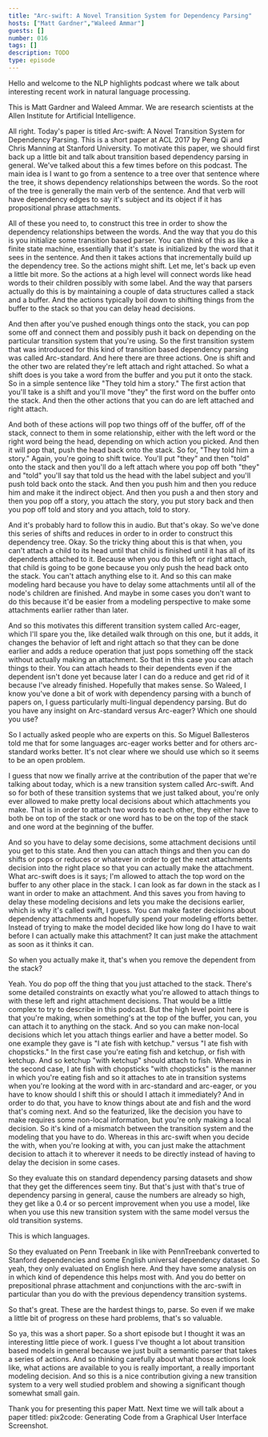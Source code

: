 ```yaml
---
title: "Arc-swift: A Novel Transition System for Dependency Parsing"
hosts: ["Matt Gardner","Waleed Ammar"]
guests: []
number: 016
tags: []
description: TODO
type: episode
---
```


<Turn speaker="Matt Gardner" timestamp="00:00">

Hello and welcome to the NLP highlights podcast where we talk about interesting recent work in
natural language processing.

</Turn>


<Turn speaker="Waleed Ammar" timestamp="00:06">

This is Matt Gardner and Waleed Ammar. We are research scientists at the Allen Institute for
Artificial Intelligence.

</Turn>


<Turn speaker="Matt Gardner" timestamp="00:11">

All right. Today's paper is titled Arc-swift: A Novel Transition System for Dependency Parsing. This
is a short paper at ACL 2017 by Peng Qi and Chris Manning at Stanford University. To motivate this
paper, we should first back up a little bit and talk about transition based dependency parsing in
general. We've talked about this a few times before on this podcast. The main idea is I want to go
from a sentence to a tree over that sentence where the tree, it shows dependency relationships
between the words. So the root of the tree is generally the main verb of the sentence. And that verb
will have dependency edges to say it's subject and its object if it has propositional phrase
attachments.

</Turn>


<Turn speaker="Matt Gardner" timestamp="00:58">

All of these you need to, to construct this tree in order to show the dependency relationships
between the words. And the way that you do this is you initialize some transition based parser. You
can think of this as like a finite state machine, essentially that it's state is initialized by the
word that it sees in the sentence. And then it takes actions that incrementally build up the
dependency tree. So the actions might shift. Let me, let's back up even a little bit more. So the
actions at a high level will connect words like head words to their children possibly with some
label. And the way that parsers actually do this is by maintaining a couple of data structures
called a stack and a buffer. And the actions typically boil down to shifting things from the buffer
to the stack so that you can delay head decisions.

</Turn>


<Turn speaker="Matt Gardner" timestamp="01:57">

And then after you've pushed enough things onto the stack, you can pop some off and connect them and
possibly push it back on depending on the particular transition system that you're using. So the
first transition system that was introduced for this kind of transition based dependency parsing was
called Arc-standard. And here there are three actions. One is shift and the other two are related
they're left attach and right attached. So what a shift does is you take a word from the buffer and
you put it onto the stack. So in a simple sentence like "They told him a story." The first action
that you'll take is a shift and you'll move "they" the first word on the buffer onto the stack. And
then the other actions that you can do are left attached and right attach.

</Turn>


<Turn speaker="Matt Gardner" timestamp="02:45">

And both of these actions will pop two things off of the buffer, off of the stack, connect to them
in some relationship, either with the left word or the right word being the head, depending on which
action you picked. And then it will pop that, push the head back onto the stack. So for, "They told
him a story." Again, you're going to shift twice. You'll put "they" and then "told" onto the stack
and then you'll do a left attach where you pop off both "they" and "told" you'll say that told us
the head with the label subject and you'll push told back onto the stack. And then you push him and
then you reduce him and make it the indirect object. And then you push a and then story and then you
pop off a story, you attach the story, you put story back and then you pop off told and story and
you attach, told to story.

</Turn>


<Turn speaker="Matt Gardner" timestamp="03:32">

And it's probably hard to follow this in audio. But that's okay. So we've done this series of shifts
and reduces in order to in order to construct this dependency tree. Okay. So the tricky thing about
this is that when, you can't attach a child to its head until that child is finished until it has
all of its dependents attached to it. Because when you do this left or right attach, that child is
going to be gone because you only push the head back onto the stack. You can't attach anything else
to it. And so this can make modeling hard because you have to delay some attachments until all of
the node's children are finished. And maybe in some cases you don't want to do this because it'd be
easier from a modeling perspective to make some attachments earlier rather than later.

</Turn>


<Turn speaker="Matt Gardner" timestamp="04:28">

And so this motivates this different transition system called Arc-eager, which I'll spare you the,
like detailed walk through on this one, but it adds, it changes the behavior of left and right
attach so that they can be done earlier and adds a reduce operation that just pops something off the
stack without actually making an attachment. So that in this case you can attach things to their.
You can attach heads to their dependents even if the dependent isn't done yet because later I can do
a reduce and get rid of it because I've already finished. Hopefully that makes sense. So Waleed, I
know you've done a bit of work with dependency parsing with a bunch of papers on, I guess
particularly multi-lingual dependency parsing. But do you have any insight on Arc-standard versus
Arc-eager? Which one should you use?

</Turn>


<Turn speaker="Waleed Ammar" timestamp="05:21">

So I actually asked people who are experts on this. So Miguel Ballesteros told me that for some
languages arc-eager works better and for others arc-standard works better. It's not clear where we
should use which so it seems to be an open problem.

</Turn>


<Turn speaker="Matt Gardner" timestamp="05:41">

I guess that now we finally arrive at the contribution of the paper that we're talking about today,
which is a new transition system called Arc-swift. And so for both of these transition systems that
we just talked about, you're only ever allowed to make pretty local decisions about which
attachments you make. That is in order to attach two words to each other, they either have to both
be on top of the stack or one word has to be on the top of the stack and one word at the beginning
of the buffer.

</Turn>


<Turn speaker="Matt Gardner" timestamp="06:13">

And so you have to delay some decisions, some attachment decisions until you get to this state. And
then you can attach things and then you can do shifts or pops or reduces or whatever in order to get
the next attachments decision into the right place so that you can actually make the attachment.
What arc-swift does is it says; I'm allowed to attach the top word on the buffer to any other place
in the stack. I can look as far down in the stack as I want in order to make an attachment. And this
saves you from having to delay these modeling decisions and lets you make the decisions earlier,
which is why it's called swift, I guess. You can make faster decisions about dependency attachments
and hopefully spend your modeling efforts better. Instead of trying to make the model decided like
how long do I have to wait before I can actually make this attachment? It can just make the
attachment as soon as it thinks it can.

</Turn>


<Turn speaker="Waleed Ammar" timestamp="07:06">

So when you actually make it, that's when you remove the dependent from the stack?

</Turn>


<Turn speaker="Matt Gardner" timestamp="07:12">

Yeah. You do pop off the thing that you just attached to the stack. There's some detailed
constraints on exactly what you're allowed to attach things to with these left and right attachment
decisions. That would be a little complex to try to describe in this podcast. But the high level
point here is that you're making, when something's at the top of the buffer, you can, you can attach
it to anything on the stack. And so you can make non-local decisions which let you attach things
earlier and have a better model. So one example they gave is "I ate fish with ketchup." versus "I
ate fish with chopsticks." In the first case you're eating fish and ketchup, or fish with ketchup.
And so ketchup "with ketchup" should attach to fish. Whereas in the second case, I ate fish with
chopsticks "with chopsticks" is the manner in which you're eating fish and so it attaches to ate in
transition systems when you're looking at the word with in arc-standard and arc-eager, or you have
to know should I shift this or should I attach it immediately? And in order to do that, you have to
know things about ate and fish and the word that's coming next. And so the featurized, like the
decision you have to make requires some non-local information, but you're only making a local
decision. So it's kind of a mismatch between the transition system and the modeling that you have to
do. Whereas in this arc-swift when you decide the with, when you're looking at with, you can just
make the attachment decision to attach it to wherever it needs to be directly instead of having to
delay the decision in some cases.

</Turn>


<Turn speaker="Matt Gardner" timestamp="08:53">

So they evaluate this on standard dependency parsing datasets and show that they get the differences
seem tiny. But that's just with that's true of dependency parsing in general, cause the numbers are
already so high, they get like a 0.4 or so percent improvement when you use a model, like when you
use this new transition system with the same model versus the old transition systems.

</Turn>


<Turn speaker="Waleed Ammar" timestamp="09:24">

This is which languages.

</Turn>


<Turn speaker="Matt Gardner" timestamp="09:27">

So they evaluated on Penn Treebank in like with PennTreebank converted to Stanford dependencies and
some English universal dependency dataset. So yeah, they only evaluated on English here. And they
have some analysis on in which kind of dependence this helps most with. And you do better on
prepositional phrase attachment and conjunctions with the arc-swift in particular than you do with
the previous dependency transition systems.

</Turn>


<Turn speaker="Waleed Ammar" timestamp="10:00">

So that's great. These are the hardest things to, parse. So even if we make a little bit of progress
on these hard problems, that's so valuable.

</Turn>


<Turn speaker="Matt Gardner" timestamp="10:11">

So ya, this was a short paper. So a short episode but I thought it was an interesting little piece
of work. I guess I've thought a lot about transition based models in general because we just built a
semantic parser that takes a series of actions. And so thinking carefully about what those actions
look like, what actions are available to you is really important, a really important modeling
decision. And so this is a nice contribution giving a new transition system to a very well studied
problem and showing a significant though somewhat small gain.

</Turn>


<Turn speaker="Waleed Ammar" timestamp="10:46">

Thank you for presenting this paper Matt. Next time we will talk about a paper titled: pix2code:
Generating Code from a Graphical User Interface Screenshot.

</Turn>
